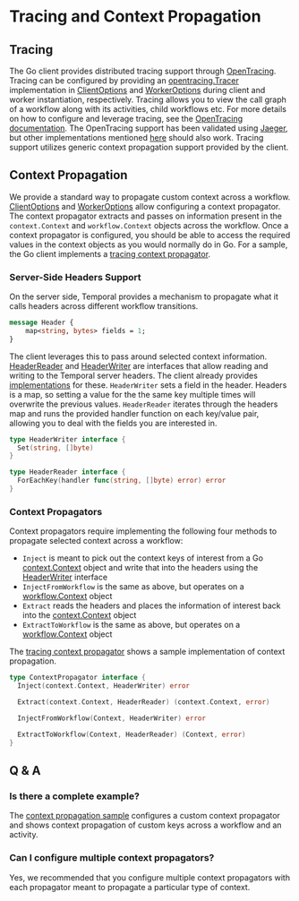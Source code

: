 # Tracing and Context Propagation

## Tracing

The Go client provides distributed tracing support through [OpenTracing](https://opentracing.io/). Tracing can be
configured by providing an [opentracing.Tracer](https://pkg.go.dev/github.com/opentracing/opentracing-go#Tracer)
implementation in [ClientOptions](https://pkg.go.dev/go.temporal.io/temporal/internal#ClientOptions)
and [WorkerOptions](https://pkg.go.dev/go.temporal.io/temporal/internal#WorkerOptions) during client and worker instantiation,
respectively. Tracing allows
you to view the call graph of a workflow along with its activities, child workflows etc. For more details on how to
configure and leverage tracing, see the [OpenTracing documentation](https://opentracing.io/docs/getting-started/).
The OpenTracing support has been validated using [Jaeger](https://www.jaegertracing.io/), but other implementations
mentioned [here](https://opentracing.io/docs/supported-tracers/) should also work. Tracing support utilizes generic context
propagation support provided by the client.

## Context Propagation

We provide a standard way to propagate custom context across a workflow.
[ClientOptions](https://pkg.go.dev/go.temporal.io/temporal/internal#ClientOptions) and [WorkerOptions](https://pkg.go.dev/go.temporal.io/temporal/internal#WorkerOptions)
allow configuring a context propagator. The context propagator extracts and passes on information present in the `context.Context`
and `workflow.Context` objects across the workflow. Once a context propagator is configured, you should be able to access the required values
in the context objects as you would normally do in Go.
For a sample, the Go client implements a [tracing context propagator](https://github.com/temporalio/temporal-go-sdk/blob/master/internal/tracer.go).

### Server-Side Headers Support

On the server side, Temporal provides a mechanism to propagate what it calls headers across different workflow
transitions.

```proto
message Header {
    map<string, bytes> fields = 1;
}
```

The client leverages this to pass around selected context information. [HeaderReader](https://pkg.go.dev/go.temporal.io/temporal/internal#HeaderReader)
and [HeaderWriter](https://pkg.go.dev/go.temporal.io/temporal/internal#HeaderWriter) are interfaces
that allow reading and writing to the Temporal server headers. The client already provides [implementations](https://github.com/temporalio/temporal-go-sdk/blob/master/internal/headers.go)
for these. `HeaderWriter` sets a field in the header. Headers is a map, so setting a value for the the same key
multiple times will overwrite the previous values. `HeaderReader` iterates through the headers map and runs the
provided handler function on each key/value pair, allowing you to deal with the fields you are interested in.

```go
type HeaderWriter interface {
  Set(string, []byte)
}

type HeaderReader interface {
  ForEachKey(handler func(string, []byte) error) error
}
```

### Context Propagators

Context propagators require implementing the following four methods to propagate selected context across a workflow:

- `Inject` is meant to pick out the context keys of interest from a Go [context.Context](https://golang.org/pkg/context/#Context) object and write that into the
headers using the [HeaderWriter](https://pkg.go.dev/go.temporal.io/temporal/internal#HeaderWriter) interface
- `InjectFromWorkflow` is the same as above, but operates on a [workflow.Context](https://pkg.go.dev/go.temporal.io/temporal/internal#Context) object
- `Extract` reads the headers and places the information of interest back into the [context.Context](https://golang.org/pkg/context/#Context) object
- `ExtractToWorkflow` is the same as above, but operates on a [workflow.Context](https://pkg.go.dev/go.temporal.io/temporal/internal#Context) object

The [tracing context propagator](https://github.com/temporalio/temporal-go-sdk/blob/master/internal/tracer.go)
shows a sample implementation of context propagation.

```go
type ContextPropagator interface {
  Inject(context.Context, HeaderWriter) error

  Extract(context.Context, HeaderReader) (context.Context, error)

  InjectFromWorkflow(Context, HeaderWriter) error

  ExtractToWorkflow(Context, HeaderReader) (Context, error)
}
```

## Q & A

### Is there a complete example?

The [context propagation sample](https://github.com/temporalio/temporal-go-samples/blob/master/ctxpropagation/workflow.go)
configures a custom context propagator and shows context propagation of custom keys across a workflow and an activity.

### Can I configure multiple context propagators?

Yes, we recommended that you configure multiple context propagators with each propagator meant to propagate a particular type of context.
